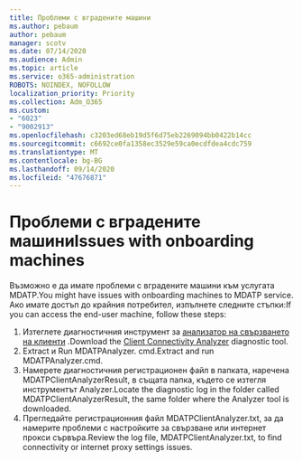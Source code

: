 ```yaml
---
title: Проблеми с вградените машини
ms.author: pebaum
author: pebaum
manager: scotv
ms.date: 07/14/2020
ms.audience: Admin
ms.topic: article
ms.service: o365-administration
ROBOTS: NOINDEX, NOFOLLOW
localization_priority: Priority
ms.collection: Adm_O365
ms.custom:
- "6023"
- "9002913"
ms.openlocfilehash: c3203ed68eb19d5f6d75eb2269094bb0422b14cc
ms.sourcegitcommit: c6692ce0fa1358ec3529e59ca0ecdfdea4cdc759
ms.translationtype: MT
ms.contentlocale: bg-BG
ms.lasthandoff: 09/14/2020
ms.locfileid: "47676871"
---
```

# <a name="issues-with-onboarding-machines"></a><span data-ttu-id="35a91-102">Проблеми с вградените машини</span><span class="sxs-lookup"><span data-stu-id="35a91-102">Issues with onboarding machines</span></span>

<span data-ttu-id="35a91-103">Възможно е да имате проблеми с вградените машини към услугата MDATP.</span><span class="sxs-lookup"><span data-stu-id="35a91-103">You might have issues with onboarding machines to MDATP service.</span></span> <span data-ttu-id="35a91-104">Ако имате достъп до крайния потребител, изпълнете следните стъпки:</span><span class="sxs-lookup"><span data-stu-id="35a91-104">If you can access the end-user machine, follow these steps:</span></span>

1. <span data-ttu-id="35a91-105">Изтеглете диагностичния инструмент за [анализатор на свързването на клиенти](https://aka.ms/mdatpanalyzer) .</span><span class="sxs-lookup"><span data-stu-id="35a91-105">Download the [Client Connectivity Analyzer](https://aka.ms/mdatpanalyzer) diagnostic tool.</span></span>
2. <span data-ttu-id="35a91-106">Extract и Run MDATPAnalyzer. cmd.</span><span class="sxs-lookup"><span data-stu-id="35a91-106">Extract and run MDATPAnalyzer.cmd.</span></span>
3. <span data-ttu-id="35a91-107">Намерете диагностичния регистрационен файл в папката, наречена MDATPClientAnalyzerResult, в същата папка, където се изтегля инструментът Analyzer.</span><span class="sxs-lookup"><span data-stu-id="35a91-107">Locate the diagnostic log in the folder called MDATPClientAnalyzerResult, the same folder where the Analyzer tool is downloaded.</span></span>
4. <span data-ttu-id="35a91-108">Прегледайте регистрационния файл MDATPClientAnalyzer.txt, за да намерите проблеми с настройките за свързване или интернет прокси сървъра.</span><span class="sxs-lookup"><span data-stu-id="35a91-108">Review the log file, MDATPClientAnalyzer.txt, to find connectivity or internet proxy settings issues.</span></span>